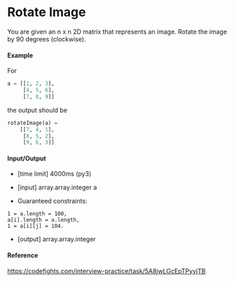 # Rotate Image

You are given an n x n 2D matrix that represents an image. Rotate the image by 90 degrees (clockwise).

#### Example

For

```python
a = [[1, 2, 3],
     [4, 5, 6],
     [7, 8, 9]]
```

the output should be

```python
rotateImage(a) =
    [[7, 4, 1],
     [8, 5, 2],
     [9, 6, 3]]
```

#### Input/Output

* [time limit] 4000ms (py3)
* [input] array.array.integer a

* Guaranteed constraints:
```
1 = a.length = 100,
a[i].length = a.length,
1 = a[i][j] = 104.
```
* [output] array.array.integer
 
#### Reference

https://codefights.com/interview-practice/task/5A8jwLGcEpTPyyjTB